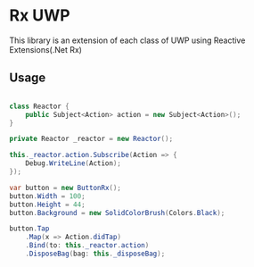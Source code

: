 # Rx UWP

This library is an extension of each class of UWP using Reactive Extensions(.Net Rx)

## Usage

```c#

class Reactor {
    public Subject<Action> action = new Subject<Action>();
}

private Reactor _reactor = new Reactor();

this._reactor.action.Subscribe(Action => {
    Debug.WriteLine(Action);
});

var button = new ButtonRx();
button.Width = 100;
button.Height = 44;
button.Background = new SolidColorBrush(Colors.Black);

button.Tap
    .Map(x => Action.didTap)
    .Bind(to: this._reactor.action)
    .DisposeBag(bag: this._disposeBag);

```

